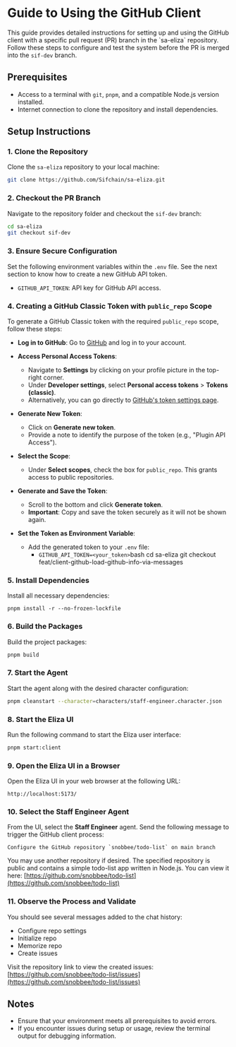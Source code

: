 # Guide to Using the GitHub Client&#x20;

This guide provides detailed instructions for setting up and using the GitHub client with a specific pull request (PR) branch in the \`sa-eliza\` repository. Follow these steps to configure and test the system before the PR is merged into the `sif-dev` branch.

## Prerequisites

- Access to a terminal with `git`, `pnpm`, and a compatible Node.js version installed.
- Internet connection to clone the repository and install dependencies.

## Setup Instructions

### 1. Clone the Repository

Clone the `sa-eliza` repository to your local machine:

```bash
git clone https://github.com/Sifchain/sa-eliza.git
```

### 2. Checkout the PR Branch

Navigate to the repository folder and checkout the `sif-dev` branch:

```bash
cd sa-eliza
git checkout sif-dev
```

### 3. Ensure Secure Configuration

Set the following environment variables within the `.env` file. See the next section to know how to create a new GitHub API token.

- `GITHUB_API_TOKEN`: API key for GitHub API access.

### 4. Creating a GitHub Classic Token with `public_repo` Scope

To generate a GitHub Classic token with the required `public_repo` scope, follow these steps:

- **Log in to GitHub**: Go to [GitHub](https://github.com/) and log in to your account.

- **Access Personal Access Tokens**:

  - Navigate to **Settings** by clicking on your profile picture in the top-right corner.
  - Under **Developer settings**, select **Personal access tokens** > **Tokens (classic)**.
  - Alternatively, you can go directly to [GitHub's token settings page](https://github.com/settings/tokens).

- **Generate New Token**:

  - Click on **Generate new token**.
  - Provide a note to identify the purpose of the token (e.g., "Plugin API Access").

- **Select the Scope**:

  - Under **Select scopes**, check the box for `public_repo`. This grants access to public repositories.

- **Generate and Save the Token**:

  - Scroll to the bottom and click **Generate token**.
  - **Important**: Copy and save the token securely as it will not be shown again.

- **Set the Token as Environment Variable**:

  - Add the generated token to your `.env` file:
    - `GITHUB_API_TOKEN=<your_token>`bash
      cd sa-eliza
      git checkout feat/client-github-load-github-info-via-messages

### 5. Install Dependencies

Install all necessary dependencies:

```
pnpm install -r --no-frozen-lockfile
```

### 6. Build the Packages

Build the project packages:

```bash
pnpm build
```

### 7. Start the Agent

Start the agent along with the desired character configuration:

```bash
pnpm cleanstart --character=characters/staff-engineer.character.json
```

### 8. Start the Eliza UI

Run the following command to start the Eliza user interface:

```bash
pnpm start:client
```

### 9. Open the Eliza UI in a Browser

Open the Eliza UI in your web browser at the following URL:

```
http://localhost:5173/
```

### 10. Select the Staff Engineer Agent

From the UI, select the **Staff Engineer** agent. Send the following message to trigger the GitHub client process:

```
Configure the GitHub repository `snobbee/todo-list` on main branch
```

You may use another repository if desired. The specified repository is public and contains a simple todo-list app written in Node.js. You can view it here:
[https://github.com/snobbee/todo-list](https://github.com/snobbee/todo-list)

### 11. Observe the Process and Validate

You should see several messages added to the chat history:

- Configure repo settings
- Initialize repo
- Memorize repo
- Create issues

Visit the repository link to view the created issues:
[https://github.com/snobbee/todo-list/issues](https://github.com/snobbee/todo-list/issues)

## Notes

- Ensure that your environment meets all prerequisites to avoid errors.
- If you encounter issues during setup or usage, review the terminal output for debugging information.

